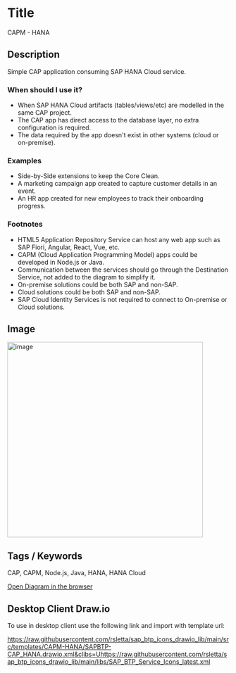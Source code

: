 # Title

CAPM - HANA

## Description

Simple CAP application consuming SAP HANA Cloud service.

### When should I use it?

- When SAP HANA Cloud artifacts (tables/views/etc) are modelled in the same CAP project.
- The CAP app has direct access to the database layer, no extra configuration is required.
- The data required by the app doesn't exist in other systems (cloud or on-premise).

### Examples

- Side-by-Side extensions to keep the Core Clean.
- A marketing campaign app created to capture customer details in an event.
- An HR app created for new employees to track their onboarding progress.

### Footnotes

- HTML5 Application Repository Service can host any web app such as SAP Fiori, Angular, React, Vue, etc.
- CAPM (Cloud Application Programming Model) apps could be developed in Node.js or Java.
- Communication between the services should go through the Destination Service, not added to the diagram to simplify it.
- On-premise solutions could be both SAP and non-SAP.
- Cloud solutions could be both SAP and non-SAP.
- SAP Cloud Identity Services is not required to connect to On-premise or Cloud solutions.

## Image

<img width="444" alt="image" src="https://github.com/rsletta/sap_btp_icons_drawio_lib/assets/443888/4b9bbcf4-0d54-493d-81c4-b59e4024c6bf">

## Tags / Keywords

CAP, CAPM, Node.js, Java, HANA, HANA Cloud



[Open Diagram in the browser](https://app.diagrams.net/?create=https://raw.githubusercontent.com/rsletta/sap_btp_icons_drawio_lib/main/src/templates/CAPM-HANA/SAPBTP-CAP_HANA.drawio.xml&clibs=Uhttps://raw.githubusercontent.com/rsletta/sap_btp_icons_drawio_lib/main/libs/SAP_BTP_Service_Icons_latest.xml)

## Desktop Client Draw.io

To use in desktop client use the following link and import with template url: 

https://raw.githubusercontent.com/rsletta/sap_btp_icons_drawio_lib/main/src/templates/CAPM-HANA/SAPBTP-CAP_HANA.drawio.xml&clibs=Uhttps://raw.githubusercontent.com/rsletta/sap_btp_icons_drawio_lib/main/libs/SAP_BTP_Service_Icons_latest.xml